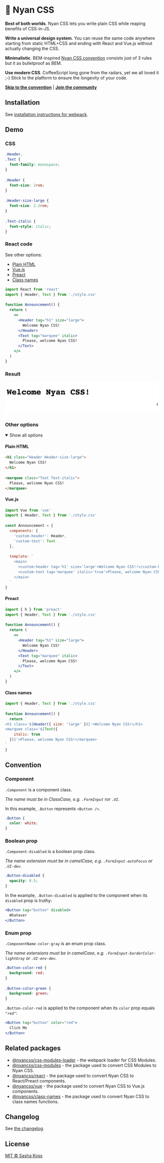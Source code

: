 # 🌈 Nyan CSS

**Best of both worlds**. Nyan CSS lets you write plain CSS
while reaping benefits of CSS-in-JS.

**Write a universal design system**. You can reuse the same code anywhere
starting from static HTML+CSS and ending with React and Vue.js without
actually changing the CSS.

**Minimalistic**. BEM-inspired [Nyan CSS convention](#convention) consists
just of 3 rules but it as bulletproof as BEM.

**Use modern CSS**. CoffeeScript long gone from the radars, yet we all loved it ;-)
Stick to the platform to ensure the longevity of your code.

**[Skip to the convention](#convention)** | **[Join the community](https://spectrum.chat/nyancss)**

## Installation

See [installation instructions for webpack](https://github.com/nyancss/nyancss-css-modules-loader#installation).

## Demo

### CSS

```css
.Header,
.Text {
  font-family: monospace;
}

.Header {
  font-size: 2rem;
}

.Header-size-large {
  font-size: 2.2rem;
}

.Text-italic {
  font-style: italic;
}
```

### React code

See other options:

- [Plain HTML](#plain-html)
- [Vue.js](#vuejs)
- [Preact](#preact)
- [Class names](#class-names)

```jsx
import React from 'react'
import { Header, Text } from './style.css'

function Announcement() {
  return (
    <>
      <Header tag="h1" size="large">
        Welcome Nyan CSS!
      </Header>
      <Text tag="marquee" italic>
        Please, welcome Nyan CSS!
      </Text>
    </>
  )
}
```

### Result

![A page in a browser with large "Welcome Nyan CSS" and moving italic "Please, welcome Nyan CSS!"](./docs/demo.gif)

### Other options

<details open><summary>Show all options</summary>
<p>

#### Plain HTML

```html
<h1 class="Header Header-size-large">
  Welcome Nyan CSS!
</h1>

<marquee class="Text Text-italic">
  Please, welcome Nyan CSS!
</marquee>
```

#### Vue.js

```js
import Vue from 'vue'
import { Header, Text } from './style.css'

const Announcement = {
  components: {
    'custom-header': Header,
    'custom-text': Text
  },

  template: `
    <main>
      <custom-header tag='h1' size='large'>Welcome Nyan CSS!!</custom-header>
      <custom-text tag='marquee' italic='true'>Please, welcome Nyan CSS!</custom-text>
    </main>
  `
}
```

#### Preact

```jsx
import { h } from 'preact'
import { Header, Text } from './style.css'

function Announcement() {
  return (
    <>
      <Header tag="h1" size="large">
        Welcome Nyan CSS!
      </Header>
      <Text tag="marquee" italic>
        Please, welcome Nyan CSS!
      </Text>
    </>
  )
}
```

#### Class names

```js
import { Header, Text } from './style.css'

function Announcement() {
  return `
<h1 class='${Header({ size: 'large' })}'>Welcome Nyan CSS!</h1>
<marquee class='${Text({
    italic: true
  })}'>Please, welcome Nyan CSS!</marquee>
`
}
```

</p>
</details>

## Convention

### Component

`.Component` is a component class.

_The name must be in ClassCase, e.g. `.FormInput` ror `.UI`._

In this example, `.Button` represents `<Button />`.

```css
.Button {
  color: white;
}
```

### Boolean prop

`.Component-disabled` is a boolean prop class.

_The name extension must be in camelCase, e.g. `.FormInput-autoFocus` or `.UI-dev`._

```css
.Button-disabled {
  opacity: 0.5;
}
```

In the example, `.Button-disabled` is applied to the component when its `disabled` prop is truthy:

```jsx
<Button tag="button" disabled>
  Whatever
</Button>
```

### Enum prop

`.ComponentName-color-gray` is an enum prop class.

_The name extensions must be in camelCase, e.g. `.FormInput-borderColor-lightGray` or `.UI-env-dev`._

```css
.Button-color-red {
  background: red;
}

.Button-color-green {
  background: green;
}
```

`.Button-color-red` is applied to the component when its `color` prop equals `"red"`:

```jsx
<Button tag="button" color="red">
  Click Me
</Button>
```

## Related packages

- [@nyancss/css-modules-loader](https://github.com/nyancss/nyancss-css-modules-loader) - the webpack loader for CSS Modules.
- [@nyancss/css-modules](https://github.com/nyancss/nyancss-css-modules) - the package used to convert CSS Modules to Nyan CSS.
- [@nyancss/react](https://github.com/nyancss/nyancss-react) - the package used to convert Nyan CSS to React/Preact components.
- [@nyancss/vue](https://github.com/nyancss/nyancss-vue) - the package used to convert Nyan CSS to Vue.js components.
- [@nyancss/class-names](https://github.com/nyancss/nyancss-class-names) - the package used to convert Nyan CSS to class names functions.

## Changelog

See [the changelog](./CHANGELOG.md).

## License

[MIT © Sasha Koss](https://kossnocorp.mit-license.org/)
